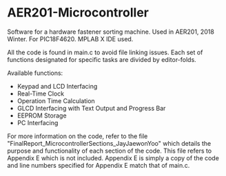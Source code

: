 # AER201-Microcontroller
Software for a hardware fastener sorting machine. Used in AER201, 2018 Winter. For PIC18F4620. MPLAB X IDE used. 

All the code is found in main.c to avoid file linking issues. Each set of functions designated for specific tasks are divided by editor-folds.

Available functions:
- Keypad and LCD Interfacing
- Real-Time Clock
- Operation Time Calculation
- GLCD Interfacing with Text Output and Progress Bar
- EEPROM Storage
- PC Interfacing

For more information on the code, refer to the file "FinalReport_MicrocontrollerSections_JayJaewonYoo" which details the purpose and functionality of each section of the code. This file refers to Appendix E which is not included. Appendix E is simply a copy of the code and line numbers specified for Appendix E match that of main.c.
